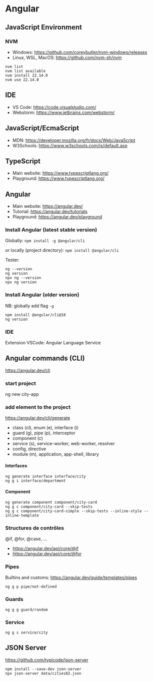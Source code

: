# Angular

## JavaScript Environment
### NVM
- Windows: https://github.com/coreybutler/nvm-windows/releases
- Linux, WSL, MacOS: https://github.com/nvm-sh/nvm

```
nvm list
nvm list available
nvm install 22.14.0
nvm use 22.14.0
```

## IDE
- VS Code: https://code.visualstudio.com/
- Webstorm: https://www.jetbrains.com/webstorm/

## JavaScript/EcmaScript
- MDN: https://developer.mozilla.org/fr/docs/Web/JavaScript
- W3Schools: https://www.w3schools.com/js/default.asp

## TypeScript
- Main website: https://www.typescriptlang.org/
- Playground: https://www.typescriptlang.org/

## Angular
- Main website: https://angular.dev/
- Tutorial: https://angular.dev/tutorials
- Playground: https://angular.dev/playground

### Install Angular (latest stable version)
Globally: `npm install -g @angular/cli`

or locally (project directory): `npm install @angular/cli`

Tester: 
```
ng --version
ng version
npx ng --version
npx ng version
```

### Install Angular (older version)
NB: globally add flag `-g`
```
npm install @angular/cli@18
ng version
```

### IDE
Extension VSCode: Angular Language Service

## Angular commands (CLI)
https://angular.dev/cli

### start project
ng new city-app

### add element to the project
https://angular.dev/cli/generate

- class (cl), enum (e), interface (i)
- guard (g), pipe (p), interceptor
- component (c)
- service (s), service-worker, web-worker, resolver
- config, directive
- module (m), application, app-shell, library

#### Interfaces
```
ng generate interface interface/city
ng g i interface/department 
```
#### Component
```
ng generate component component/city-card
ng g c component/city-card --skip-tests
ng g c component/city-card-simple --skip-tests --inline-style --inline-template
```

### Structures de contrôles
@if, @for, @case, ...
- https://angular.dev/api/core/@if
- https://angular.dev/api/core/@for

### Pipes
Builtins and customs:
https://angular.dev/guide/templates/pipes

```
ng g p pipe/not-defined
```

### Guards
```
ng g g guard/random
```

### Service
```
ng g s service/city
```

## JSON Server
https://github.com/typicode/json-server
```
npm install --save-dev json-server
npx json-server data/cities82.json
```
